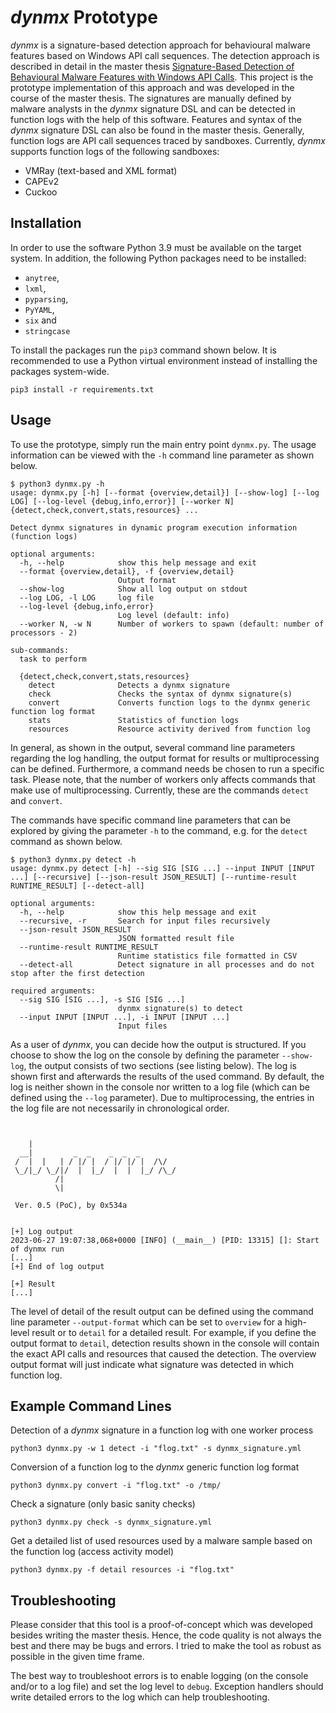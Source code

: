 <!---
Licensed to the Apache Software Foundation (ASF) under one
or more contributor license agreements.  See the NOTICE file
distributed with this work for additional information
regarding copyright ownership.  The ASF licenses this file
to you under the Apache License, Version 2.0 (the
"License"); you may not use this file except in compliance
with the License.  You may obtain a copy of the License at

  http://www.apache.org/licenses/LICENSE-2.0

Unless required by applicable law or agreed to in writing,
software distributed under the License is distributed on an
"AS IS" BASIS, WITHOUT WARRANTIES OR CONDITIONS OF ANY
KIND, either express or implied.  See the License for the
specific language governing permissions and limitations
under the License.
-->

# *dynmx* Prototype
*dynmx* is a signature-based detection approach for behavioural malware features based on Windows API call sequences. The detection approach is described in detail in the master thesis [Signature-Based Detection of Behavioural Malware Features with Windows API Calls](https://github.com/0x534a/master-thesis). This project is the prototype implementation of this approach and was developed in the course of the master thesis. The signatures are manually defined by malware analysts in the *dynmx* signature DSL and can be detected in function logs with the help of this software. Features and syntax of the *dynmx* signature DSL can also be found in the master thesis. Generally, function logs are API call sequences traced by sandboxes. Currently, *dynmx* supports function logs of the following sandboxes:
* VMRay (text-based and XML format)
* CAPEv2
* Cuckoo

## Installation
In order to use the software Python 3.9 must be available on the target system. In addition, the following Python packages need to be installed:
* `anytree`,
* `lxml`,
* `pyparsing`,
* `PyYAML`,
* `six` and
* `stringcase`

To install the packages run the `pip3` command shown below. It is recommended to use a Python virtual environment instead of installing the packages system-wide.
```
pip3 install -r requirements.txt
```

## Usage
To use the prototype, simply run the main entry point `dynmx.py`. The usage information can be viewed with the `-h` command line parameter as shown below.
```
$ python3 dynmx.py -h
usage: dynmx.py [-h] [--format {overview,detail}] [--show-log] [--log LOG] [--log-level {debug,info,error}] [--worker N] {detect,check,convert,stats,resources} ...

Detect dynmx signatures in dynamic program execution information (function logs)

optional arguments:
  -h, --help            show this help message and exit
  --format {overview,detail}, -f {overview,detail}
                        Output format
  --show-log            Show all log output on stdout
  --log LOG, -l LOG     log file
  --log-level {debug,info,error}
                        Log level (default: info)
  --worker N, -w N      Number of workers to spawn (default: number of processors - 2)

sub-commands:
  task to perform

  {detect,check,convert,stats,resources}
    detect              Detects a dynmx signature
    check               Checks the syntax of dynmx signature(s)
    convert             Converts function logs to the dynmx generic function log format
    stats               Statistics of function logs
    resources           Resource activity derived from function log
```
In general, as shown in the output, several command line parameters regarding the log handling, the output format for results or multiprocessing can be defined. Furthermore, a command needs be chosen to run a specific task. Please note, that the number of workers only affects commands that make use of multiprocessing. Currently, these are the commands `detect` and `convert`. 

The commands have specific command line parameters that can be explored by giving the parameter `-h` to the command, e.g. for the `detect` command as shown below.
```
$ python3 dynmx.py detect -h
usage: dynmx.py detect [-h] --sig SIG [SIG ...] --input INPUT [INPUT ...] [--recursive] [--json-result JSON_RESULT] [--runtime-result RUNTIME_RESULT] [--detect-all]

optional arguments:
  -h, --help            show this help message and exit
  --recursive, -r       Search for input files recursively
  --json-result JSON_RESULT
                        JSON formatted result file
  --runtime-result RUNTIME_RESULT
                        Runtime statistics file formatted in CSV
  --detect-all          Detect signature in all processes and do not stop after the first detection

required arguments:
  --sig SIG [SIG ...], -s SIG [SIG ...]
                        dynmx signature(s) to detect
  --input INPUT [INPUT ...], -i INPUT [INPUT ...]
                        Input files
```

As a user of *dynmx*, you can decide how the output is structured. If you choose to show the log on the console by defining the parameter `--show-log`, the output consists of two sections (see listing below). The log is shown first and afterwards the results of the used command. By default, the log is neither shown in the console nor written to a log file (which can be defined using the `--log` parameter). Due to multiprocessing, the entries in the log file are not necessarily in chronological order.
```


    |
  __|         _  _    _  _  _
 /  |  |   | / |/ |  / |/ |/ |  /\/
 \_/|_/ \_/|/  |  |_/  |  |  |_/ /\_/
          /|
          \|
            
 Ver. 0.5 (PoC), by 0x534a


[+] Log output
2023-06-27 19:07:38,068+0000 [INFO] (__main__) [PID: 13315] []: Start of dynmx run
[...]
[+] End of log output

[+] Result
[...]
```

The level of detail of the result output can be defined using the command line parameter `--output-format` which can be set to `overview` for a high-level result or to `detail` for a detailed result. For example, if you define the output format to `detail`, detection results shown in the console will contain the exact API calls and resources that caused the detection. The overview output format will just indicate what signature was detected in which function log.

## Example Command Lines
Detection of a *dynmx* signature in a function log with one worker process
```
python3 dynmx.py -w 1 detect -i "flog.txt" -s dynmx_signature.yml
```

Conversion of a function log to the *dynmx* generic function log format
```
python3 dynmx.py convert -i "flog.txt" -o /tmp/
```

Check a signature (only basic sanity checks)
```
python3 dynmx.py check -s dynmx_signature.yml
```

Get a detailed list of used resources used by a malware sample based on the function log (access activity model)
```
python3 dynmx.py -f detail resources -i "flog.txt"
```

## Troubleshooting
Please consider that this tool is a proof-of-concept which was developed besides writing the master thesis. Hence, the code quality is not always the best and there may be bugs and errors. I tried to make the tool as robust as possible in the given time frame.

The best way to troubleshoot errors is to enable logging (on the console and/or to a log file) and set the log level to `debug`. Exception handlers should write detailed errors to the log which can help troubleshooting. 